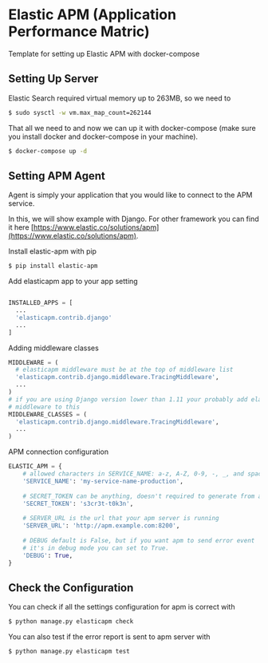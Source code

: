 # Elastic APM (Application Performance Matric)
Template for setting up Elastic APM with docker-compose

## Setting Up Server
Elastic Search required virtual memory up to 263MB, so we need to
```bash
$ sudo sysctl -w vm.max_map_count=262144
```

That all we need to and now we can up it with docker-compose (make sure you install docker and docker-compose in your machine).
```bash
$ docker-compose up -d
```

## Setting APM Agent
Agent is simply your application that you would like to connect to the APM service.

In this, we will show example with Django. For other framework you can find it here [https://www.elastic.co/solutions/apm](https://www.elastic.co/solutions/apm).

Install elastic-apm with pip
```bash
$ pip install elastic-apm
```

Add elasticapm app to your app setting
```python

INSTALLED_APPS = [
  ...
  'elasticapm.contrib.django'
  ...
]
```

Adding middleware classes
```python
MIDDLEWARE = (
  # elasticapm middleware must be at the top of middleware list
  'elasticapm.contrib.django.middleware.TracingMiddleware',
  ...
)
# if you are using Django version lower than 1.11 your probably add elasticapm
# middleware to this
MIDDLEWARE_CLASSES = (
  'elasticapm.contrib.django.middleware.TracingMiddleware',
  ...
)
```

APM connection configuration
```python
ELASTIC_APM = {
    # allowed characters in SERVICE_NAME: a-z, A-Z, 0-9, -, _, and space
    'SERVICE_NAME': 'my-service-name-production',
    
    # SECRET_TOKEN can be anything, doesn't required to generate from apm.
    'SECRET_TOKEN': 's3cr3t-t0k3n',
    
    # SERVER_URL is the url that your apm server is running
    'SERVER_URL': 'http://apm.example.com:8200',
    
    # DEBUG default is False, but if you want apm to send error event
    # it's in debug mode you can set to True.
    'DEBUG': True,
}
```

## Check the Configuration
You can check if all the settings configuration for apm is correct with
```bash
$ python manage.py elasticapm check
```

You can also test if the error report is sent to apm server with
```bash
$ python manage.py elasticapm test
```
